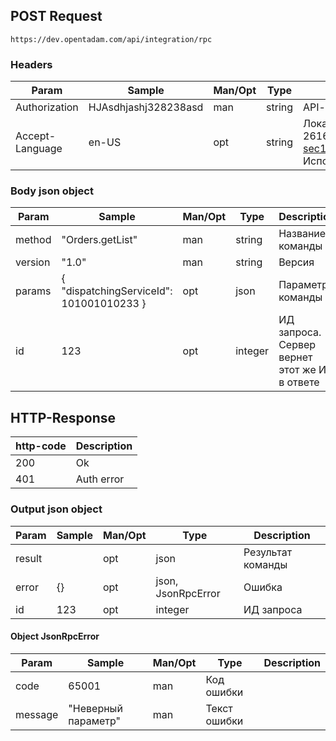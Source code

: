 ## POST Request

```
https://dev.opentadam.com/api/integration/rpc
```

### Headers

Param | Sample | Man/Opt | Type | Description
----- | ------ | ------- | ---- | -----------
Authorization | HJAsdhjashj328238asd | man | string | API-key
Accept-Language | en-US | opt | string | Локаль, согластно стандарта RFC 2616(https://www.w3.org/Protocols/rfc2616/rfc2616-sec14.html#sec14.4)<br> Используется для локализации сообщений.


### Body json object

Param | Sample | Man/Opt | Type | Description
----- | ------ | ------- | ---- | -----------
method | "Orders.getList" | man | string | Название команды
version | "1.0" | man | string | Версия
params | { "dispatchingServiceId": 101001010233 } | opt | json | Параметры команды
id | 123 | opt | integer | ИД запроса. Сервер вернет этот же ИД в ответе


## HTTP-Response

http-code | Description
--------- | -----------
200 | Ok
401 | Auth error

### Output json object

Param | Sample | Man/Opt | Type | Description
----- | ------ | ------- | ---- | -----------
result |  | opt | json | Результат команды
error | {} | opt | json, JsonRpcError | Ошибка
id | 123 | opt | integer | ИД запроса


#### Object JsonRpcError

Param | Sample | Man/Opt | Type | Description
----- | ------ | ------- | ---- | -----------
code | 65001 | man | Код ошибки
message | "Неверный параметр" | man | Текст ошибки 

